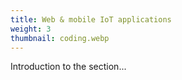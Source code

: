 ```yaml
---
title: Web & mobile IoT applications
weight: 3
thumbnail: coding.webp
---
```


Introduction to the section...

